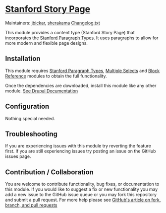 # [Stanford Story Page](https://github.com/SU-SWS/stanford_story_page)

Maintainers: [jbickar](https://github.com/jbickar), [sherakama](https://github.com/sherakama)
[Changelog.txt](CHANGELOG.txt)

This module provides a content type (Stanford Story Page) that incorporates the
[Stanford Paragraph Types](https://github.com/SU-SWS/stanford_paragraph_types).
It uses paragraphs to allow for more modern and flexible page designs.


Installation
---
This module requires [Stanford Paragraph Types](https://github.com/SU-SWS/stanford_paragraph_types), [Multiple Selects](https://www.drupal.org/project/multiple_selects) and [Block Reference](https://www.drupal.org/project/blockreference) modules to obtain the full functionality.

Once the dependencies are downloaded, install this module like any other module. [See Drupal Documentation](https://drupal.org/documentation/install/modules-themes/modules-7)

Configuration
---

Nothing special needed.

Troubleshooting
---

If you are experiencing issues with this module try reverting the feature first. If you are still experiencing issues try posting an issue on the GitHub issues page.

Contribution / Collaboration
---

You are welcome to contribute functionality, bug fixes, or documentation to this module. If you would like to suggest a fix or new functionality you may add a new issue to the GitHub issue queue or you may fork this repository and submit a pull request. For more help please see [GitHub's article on fork, branch, and pull requests](https://help.github.com/articles/using-pull-requests)
